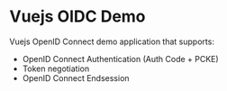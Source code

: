 # Vuejs OIDC Demo

Vuejs OpenID Connect demo application that supports:

* OpenID Connect Authentication (Auth Code + PCKE)
* Token negotiation
* OpenID Connect Endsession
